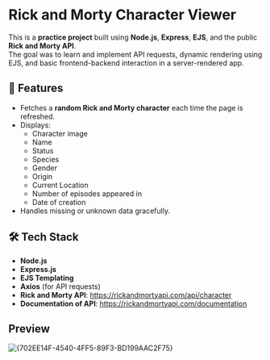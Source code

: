 # Rick and Morty Character Viewer

This is a **practice project** built using **Node.js**, **Express**, **EJS**, and the public **Rick and Morty API**.  
The goal was to learn and implement API requests, dynamic rendering using EJS, and basic frontend-backend interaction in a server-rendered app.

## 🌟 Features

- Fetches a **random Rick and Morty character** each time the page is refreshed.
- Displays:
  - Character image
  - Name
  - Status
  - Species
  - Gender
  - Origin
  - Current Location
  - Number of episodes appeared in
  - Date of creation
- Handles missing or unknown data gracefully.

## 🛠️ Tech Stack

- **Node.js**
- **Express.js**
- **EJS Templating**
- **Axios** (for API requests)
- **Rick and Morty API**: https://rickandmortyapi.com/api/character
- **Documentation of API**: https://rickandmortyapi.com/documentation 

## Preview
![{702EE14F-4540-4FF5-89F3-BD199AAC2F75}](https://github.com/user-attachments/assets/3033c629-49eb-43f8-8702-26f2eff74aa5)

